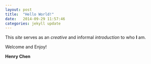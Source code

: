 ```yaml
---
layout: post
title:  "Hello World!"
date:   2014-09-29 11:57:46
categories: jekyll update
---
```

This <em>site</em> serves as an <em>creative</em> and informal <em>introduction</em> to who <strong>I</strong> am.

Welcome and Enjoy!

<strong>Henry Chen</strong>